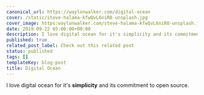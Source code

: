 ```yaml
---
canonical_url: https://waylonwalker.com/digital-ocean
cover: /static/steve-halama-kfwQvL6niR8-unsplash.jpg
cover_image: https:waylonwalker.com/steve-halama-kfwQvL6niR8-unsplash.jpg
date: 2019-09-22 05:00:00+00:00
description: I love digital ocean for it's simplicity and its commitment to open source.
published: true
related_post_label: Check out this related post
status: published
tags: []
templateKey: blog-post
title: Digital Ocean
---
```


I love digital ocean for it's **simplicity** and its commitment to open source.